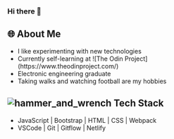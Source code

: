 ### Hi there 👋

<!--
**ditod1/ditod1** is a ✨ _special_ ✨ repository because its `README.md` (this file) appears on your GitHub profile.

Here are some ideas to get you started:

- 🔭 I’m currently working on ...
- 🌱 I’m currently learning ...
- 👯 I’m looking to collaborate on ...
- 🤔 I’m looking for help with ...
- 💬 Ask me about ...
- 📫 How to reach me: ...
- 😄 Pronouns: ...
- ⚡ Fun fact: ...
-->

## 🌐 About Me <a name="built-with"></a>
  <ul>
    <li>I like experimenting with new technologies</li>
    <li>Currently self-learning at ![The Odin Project](https://www.theodinproject.com/)</li>
    <li>Electronic engineering graduate</li>
    <li>Taking walks and watching football are my hobbies</li>
  </ul>
  
## ![hammer_and_wrench](https://github.githubassets.com/images/icons/emoji/unicode/1f6e0.png) Tech Stack <a name="built-with"></a>
  <ul>
	   <li>JavaScript | Bootstrap | HTML | CSS | Webpack  </li>
	   <li>VSCode | Git | Gitflow | Netlify</li>
  </ul>
